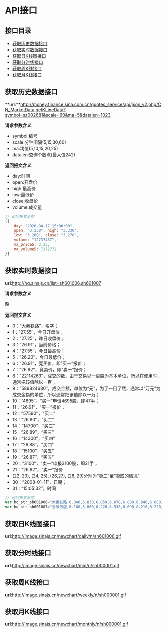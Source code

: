 # API接口

## 接口目录

* [获取历史数据接口](#获取历史数据接口)
* [获取实时数据接口](#获取实时数据接口)
* [获取日K线图接口](#获取日K线图接口)
* [获取分时线接口](#获取分时线接口)
* [获取周K线接口](#获取周K线接口)
* [获取月K线接口](#获取月K线接口)

## 获取历史数据接口

**url:**http://money.finance.sina.com.cn/quotes_service/api/json_v2.php/CN_MarketData.getKLineData?symbol=sz002681&scale=60&ma=5&datalen=1023

**请求参数含义**:

* symbol:编号
* scale:分钟间隔(5,15,30,60)
* ma:均值(5,10,15,20,25)
* datalen:查询个数点(最大值242)

**返回报文含义**:

* day:时间
* open:开盘价
* high:最高价
* low:最低价
* close:收盘价
* volume:成交量

``` js
// 返回报文示例
[{
    day: "2020-04-17 15:00:00",
    open: "3.330", high: "3.330",
    low: "3.260", close: "3.270",
    volume: "12737437",
    ma_price5: 3.33,
    ma_volume5: 7272772
}]
```

## 获取实时数据接口

**url**:http://hq.sinajs.cn/list=sh601006,sh601007

**请求参数含义**

略

**返回报文含义**

* 0：”大秦铁路”，名字；
* 1：”27.55″，今日开盘价；
* 2：”27.25″，昨日收盘价；
* 3：”26.91″，当前价格；
* 4：”27.55″，今日最高价；
* 5：”26.20″，今日最低价；
* 6：”26.91″，竞买价，即“买一”报价；
* 7：”26.92″，竞卖价，即“卖一”报价；
* 8：”22114263″，成交的数，由于交易以一百股为基本单位，所以在使用时，通常把该值除以一百；
* 9：”589824680″，成交金额，单位为“元”，为了一目了然，通常以“万元”为成交金额的单位，所以通常把该值除以一万；
* 10：”4695″，“买一”申请4695股，即47手；
* 11：”26.91″，“买一”报价；
* 12：”57590″，“买二”
* 13：”26.90″，“买二”
* 14：”14700″，“买三”
* 15：”26.89″，“买三”
* 16：”14300″，“买四”
* 17：”26.88″，“买四”
* 18：”15100″，“买五”
* 19：”26.87″，“买五”
* 20：”3100″，“卖一”申报3100股，即31手；
* 21：”26.92″，“卖一”报价
* (22, 23), (24, 25), (26,27), (28, 29)分别为“卖二”至“卖四的情况”
* 30：”2008-01-11″，日期；
* 31：”15:05:32″，时间

``` js
// 返回报文示例
var hq_str_sh601006="大秦铁路,6.840,6.830,6.850,6.870,6.800,6.840,6.850,15157011,103690477.000,20600,6.840,206700,6.830,642200,6.820,363400,6.810,503080,6.800,159100,6.850,345859,6.860,387400,6.870,594100,6.880,589500,6.890,2020-04-17,15:00:00,00,";
var hq_str_sh601007="金陵饭店,8.100,8.060,8.220,8.530,8.090,8.210,8.220,3176062,26358194.000,2600,8.210,1000,8.200,1500,8.190,43400,8.180,9600,8.170,20046,8.220,31300,8.230,16400,8.240,18700,8.250,17000,8.260,2020-04-17,15:00:00,00,";
```

## 获取日K线图接口

**url**:http://image.sinajs.cn/newchart/daily/n/sh601006.gif

## 获取分时线接口

**url**:http://image.sinajs.cn/newchart/min/n/sh000001.gif

## 获取周K线接口

**url**:http://image.sinajs.cn/newchart/weekly/n/sh000001.gif

## 获取月K线接口

**url**:http://image.sinajs.cn/newchart/monthly/n/sh000001.gif